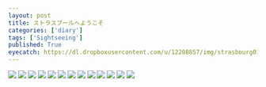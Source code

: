 ```yaml
---
layout: post
title: ストラスブールへようこそ
categories: ['diary']
tags: ['Sightseeing']
published: True
eyecatch: https://dl.dropboxusercontent.com/u/12208857/img/strasbourg01.jpg
---
```


<img src="https://dl.dropboxusercontent.com/u/12208857/img/strasbourg01.jpg" class="image-on-frame image-fade">

<img src="https://dl.dropboxusercontent.com/u/12208857/img/strasbourg02.jpg" class="image-on-frame image-fade">

<img src="https://dl.dropboxusercontent.com/u/12208857/img/strasbourg03.jpg" class="image-on-frame image-fade">

<img src="https://dl.dropboxusercontent.com/u/12208857/img/strasbourg04.jpg" class="image-on-frame-small image-fade">

<img src="https://dl.dropboxusercontent.com/u/12208857/img/strasbourg05.jpg" class="image-on-frame image-fade">

<img src="https://dl.dropboxusercontent.com/u/12208857/img/strasbourg06.jpg" class="image-on-frame image-fade">

<img src="https://dl.dropboxusercontent.com/u/12208857/img/strasbourg07.jpg" class="image-on-frame image-fade">

<img src="https://dl.dropboxusercontent.com/u/12208857/img/strasbourg08.jpg" class="image-on-frame image-fade">

<img src="https://dl.dropboxusercontent.com/u/12208857/img/strasbourg09.jpg" class="image-on-frame image-fade">

<img src="https://dl.dropboxusercontent.com/u/12208857/img/strasbourg10.jpg" class="image-on-frame image-fade">

<img src="https://dl.dropboxusercontent.com/u/12208857/img/strasbourg11.jpg" class="image-on-frame image-fade">

<img src="https://dl.dropboxusercontent.com/u/12208857/img/strasbourg12.jpg" class="image-on-frame image-fade">

<img src="https://dl.dropboxusercontent.com/u/12208857/img/strasbourg13.jpg" class="image-on-frame image-fade">